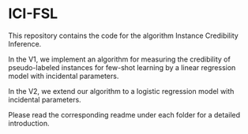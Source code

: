 # ICI-FSL

This repository contains the code for the algorithm Instance Credibility Inference.

In the V1, we implement an algorithm for measuring the credibility of pseudo-labeled instances for few-shot learning by a linear regression model with incidental parameters.

In the V2, we extend our algorithm to a logistic regression model with incidental parameters.

Please read the corresponding readme under each folder for a detailed introduction.

